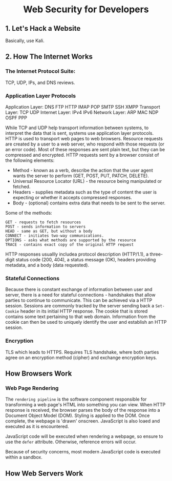 <h1 style="text-align:center"><strong>Web Security for Developers</strong></h1>

## <strong>1. Let's Hack a Website</strong>
Basically, use Kali. 

## <strong>2. How The Internet Works</strong>

### <strong>The Internet Protocol Suite:</strong>
TCP, UDP, IPs, and DNS reviews. 

### <strong>Application Layer Protocols</strong>
Application Layer:      DNS FTP HTTP IMAP POP SMTP SSH XMPP
Transport Layer:        TCP UDP
Internet Layer:         IPv4 IPv6
Network Layer:          ARP MAC NDP OSPF PPP

While TCP and UDP help transport information between systems, to interpret the data that is sent, systems use application layer protocols. HTTP is used to transport web pages to web browsers. Resource requests are created by a user to a web server, who respond with those requests (or an error code). Most of these responses are sent plain text, but they can be compressed and encrypted. HTTP requests sent by a browser consist of the following elements:

* Method - known as a verb, describe the action that the user agent wants the server to perform (GET, POST, PUT, PATCH, DELETE). 
* Universal Resource Locator (URL) - the resource being manipulated or fetched.
* Headers - supplies metadata such as the type of content the user is expecting or whether it accepts compressed responses.
* Body - (optional) contains extra data that needs to be sent to the server.

Some of the methods:

    GET - requests to fetch resources
    POST - sends information to servers
    HEAD - same as GET, but without a body
    CONNECT - initiates two-way communications.
    OPTIONS - asks what methods are supported by the resource
    TRACE - contains exact copy of the original HTTP request

HTTP responses usuallly includea protocol description (HTTP/1.1), a three-digit status code (200, 404), a status message (OK), headers providing metadata, and a body (data requested). 

### <strong>Stateful Connections</strong>
Because there is constant exchange of information between user and server, there is a need for stateful connections - handshakes that allow parties to continue to communicate. This can be achieved via a HTTP session. Sessions are commonly tracked by the server sending back a ```Set-Cookie``` header in its initial HTTP response. The cookie that is stored contains some text pertaining to that web domain. Information from the cookie can then be used to uniquely identify the user and establish an HTTP session. 

### <strong>Encryption</strong>
TLS which leads to HTTPS. Requires TLS handshake, where both parties agree on an encryption method (cipher) and exchange encryption keys.

## <strong>How Browsers Work</strong>

### <strong>Web Page Rendering</strong>
The ```rendering pipeline``` is the software component responsible for transforming a web page's HTML into something you can view. When  HTTP response is received, the browser parses the body of the response into a Document Object Model (DOM). Styling is applied to the DOM. Once complete, the webpage is 'drawn' onscreen. JavaScript is also loaed and executed as it is encountered. 

JavaScript code will be executed when rendering a webpage, so ensure to use the ```defer``` attribute. Otherwise, reference errors will occur.

Because of security concerns, most modern JavaScript code is executed within a sandbox. 

## <strong>How Web Servers Work</strong>

